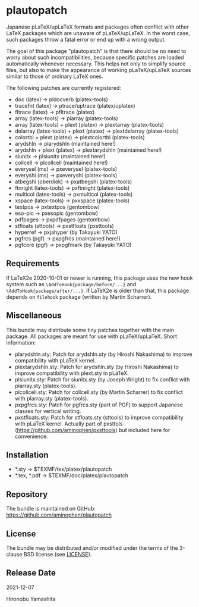 # plautopatch

Japanese pLaTeX/upLaTeX formats and packages often conflict
with other LaTeX packages which are unaware of pLaTeX/upLaTeX.
In the worst case, such packages throw a fatal error or
end up with a wrong output.

The goal of this package "plautopatch" is that
there should be no need to worry about such incompatibilities,
because specific patches are loaded automatically
whenever necessary.
This helps not only to simplify source files, but also
to make the appearance of working pLaTeX/upLaTeX sources
similar to those of ordinary LaTeX ones.

The following patches are currently registered:

- doc (latex) -> pldocverb (platex-tools)
- tracefnt (latex) -> ptrace/uptrace (platex/uplatex)
- fltrace (latex) -> pfltrace (platex)
- array (latex-tools) -> plarray (platex-tools)
- array (latex-tools) + plext (platex) -> plextarray (platex-tools)
- delarray (latex-tools) + plext (platex) -> plextdelarray (platex-tools)
- colortbl + plext (platex) -> plextcolortbl (platex-tools)
- arydshln -> plarydshln (maintained here!)
- arydshln + plext (platex) -> plextarydshln (maintained here!)
- siunitx -> plsiunitx (maintained here!)
- collcell -> plcollcell (maintained here!)
- everysel (ms) -> pxeverysel (platex-tools)
- everyshi (ms) -> pxeveryshi (platex-tools)
- atbegshi (oberdiek) -> pxatbegshi (platex-tools)
- ftnright (latex-tools) -> pxftnright (platex-tools)
- multicol (latex-tools) -> pxmulticol (platex-tools)
- xspace (latex-tools) -> pxxspace (platex-tools)
- textpos -> pxtextpos (gentombow)
- eso-pic -> pxesopic (gentombow)
- pdfpages -> pxpdfpages (gentombow)
- stfloats (sttools) -> pxstfloats (pxsttools)
- hyperref -> pxjahyper (by Takayuki YATO)
- pgfrcs (pgf) -> pxpgfrcs (maintained here!)
- pgfcore (pgf) -> pxpgfmark (by Takayuki YATO)

## Requirements

If LaTeX2e 2020-10-01 or newer is running,
this package uses the new hook system such as
`\AddToHook{package/before/...}` and
`\AddToHook{package/after/...}`.
If LaTeX2e is older than that, this package depends on
`filehook` package (written by Martin Scharrer).

## Miscellaneous

This bundle may distribute some tiny patches
together with the main package.
All packages are meant for use with pLaTeX/upLaTeX.
Short information:

- plarydshln.sty:
    Patch for arydshln.sty (by Hiroshi Nakashima) to improve
    compatibility with pLaTeX kernel.
- plextarydshln.sty:
    Patch for arydshln.sty (by Hiroshi Nakashima) to improve
    compatibility with plext.sty in pLaTeX.
- plsiunitx.sty:
    Patch for siunitx.sty (by Joseph Wright) to fix
    conflict with plarray.sty (platex-tools).
- plcollcell.sty:
    Patch for collcell.sty (by Martin Scharrer) to fix
    conflict with plarray.sty (platex-tools).
- pxpgfrcs.sty:
    Patch for pgfrcs.sty (part of PGF) to support
    Japanese classes for vertical writing.
- pxstfloats.sty:
    Patch for stfloats.sty (sttools) to improve
    compatibility with pLaTeX kernel.
    Actually part of pxsttols (https://github.com/aminophen/pxsttools)
    but included here for convenience.

## Installation

- *.sty -> $TEXMF/tex/platex/plautopatch
- *.tex, *.pdf -> $TEXMF/doc/platex/plautopatch

## Repository

The bundle is maintained on GitHub:
  https://github.com/aminophen/plautopatch

## License

The bundle may be distributed and/or modified under the terms of
the 3-clause BSD license (see [LICENSE](./LICENSE)).

## Release Date

2021-12-07

Hironobu Yamashita

